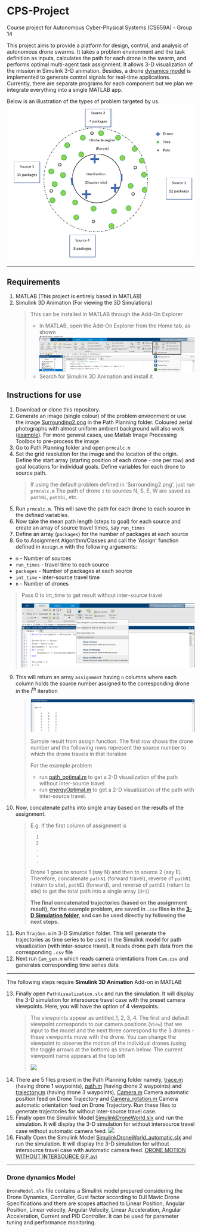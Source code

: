 # CPS-Project
Course project for Autonomous Cyber-Physical Systems (CS659A) - Group 14   

This project aims to provide a platform for design, control, and analysis of autonomous drone swarms. It takes a problem environment and the task definition as inputs, calculates the path for each drone in the swarm, and performs optimal multi-agent task assignment. It allows 3-D visualization of the mission in Simulink 3-D animation. Besides, a drone [dynamics model](https://github.com/Abdul-Hannan-Faruqi/CPS-Project/blob/main/DroneModel.slx) is implemented to generate control signals for real-time applications. Currently, there are separate programs for each component but we plan we integrate everything into a single MATLAB app.

Below is an illustration of the types of problem targeted by us.
![](Assignment%20Algorithm/Example-environment.PNG "An example problem environment")
***

## Requirements
1. MATLAB (This project is entirely based in MATLAB)
2. Simulink 3D Animation (For viewing the 3D Simulations)
    > This can be installed in MATLAB through the Add-On Explorer
    >   * In MATLAB, open the Add-On Explorer from the Home tab, as shown
    >   ![](Illustrations/Add-ons.png)
    >   * Search for Simulink 3D Animation and install it

## Instructions for use
1. Download or clone this repository.
2. Generate an image (single colour) of the problem environment or use the image [Surrounding2.png](https://github.com/Abdul-Hannan-Faruqi/CPS-Project/blob/main/Path%20Planning/Surrounding2.png) in the Path Planning folder. Coloured aerial photographs with almost uniform ambient background will also work ([example](Illustrations/Seg.png)). For more general cases, use Matlab Image Processing Toolbox to pre-process the image
3. Go to Path Planning folder and open `prmcalc.m`
4. Set the grid resolution for the image and the location of the origin. Define the start array (starting position of each drone - one per row) and goal locations for individual goals. Define variables for each drone to source path.
    > If using the default problem defined in 'Surrounding2.png', just run `prmcalc.m`
    > The path of drone `i` to sources N, S, E, W are saved as `pathNi`, `pathSi`, etc.
5. Run `prmcalc.m`. This will save the path for each drone to each source in the defined variables.
6. Now take the mean path length (steps to goal) for each source and create an array of source travel times, say `run_times`
7. Define an array (`packages`) for the number of packages at each source
8. Go to Assignment Algorithm/Classes and call the 'Assign' function defined in `Assign.m` with the following arguments:
  * `m` - Number of sources
  * `run_times` - travel time to each source
  * `packages` - Number of packages at each source
  * `int_time` - inter-source travel time
  * `n` - Number of drones
  
  > Pass 0 to int_time to get result without inter-source travel
  > 
  > ![](Illustrations/Assign.png)
  > 
9. This will return an array `assignment` having `n` columns where each column holds the source number assigned to the corresponding drone in the i<sup>th</sup> iteration  
    > 
    > ![](Illustrations/Assign-ans.PNG)
    > 
    > Sample result from assign function. The first row shows the drone number and the following rows represent the source number to which the drone travels in that iteration
    > 
    > For the example problem 
    >  * run [path_optimal.m](https://github.com/Abdul-Hannan-Faruqi/CPS-Project/blob/main/Path%20Planning/path_optimal.m) to get a 2-D visualization of the path without inter-source travel
    >  * run [energyOptimal.m](https://github.com/Abdul-Hannan-Faruqi/CPS-Project/blob/main/Path%20Planning/energyOptimal.m) to get a 2-D visualization of the path with inter-source travel.
10. Now, concatenate paths into single array based on the results of the assignment.
    > E.g. If the first column of assignment is
    > 
    >       1
    >       2
    >       .
    >       .
    >       .
    > 
    > Drone 1 goes to source 1 (say N) and then to source 2 (say E). Therefore, concatenate `pathN1` (forward travel), reverse of `pathN1` (return to site), `pathE1` (forward), and reverse of `pathE1` (return to site) to get the total path into a single array (`dr1`)
    > 
    > **The final concatenated trajectories (based on the assignment result), for the example problem, are saved in `.csv` files in the [3-D Simulation folder](https://github.com/Abdul-Hannan-Faruqi/CPS-Project/tree/main/3-D%20Simulation), and can be used directly by following the next steps.**
11.  Run `TrajGen.m` in 3-D Simulation folder. This will generate the trajectories as time series to be used in the Simulink model for path visualization (with inter-source travel). It reads drone path data from the corresponding `.csv` file
12. Next run `Cam_gen.m` which reads camera orientations from `Cam.csv` and generates corresponding time series data

*** 
The following steps require **Simulink 3D Animation** Add-on in MATLAB  

13. Finally open `PathVisualization.slx` and run the simulation. It will display the 3-D simulation for intersource travel case with the preset camera viewpoints. Here, you will have the option of 4 viewpoints.
    > The viewpoints appear as untitled_1, 2, 3, 4. The first and default viewpoint corresponds to our camera positions (`View`) that we input to the model and the next three correspond to the 3 drones - these viewpoints move with the drone. You can change the viewpoint to observe the motion of the individual drones (using the toggle arrows at the bottom) as shown below. The current viewpoint name appears at the top left 
    > 
    > ![](Illustrations/World.gif)
14. There are 5 files present in the Path Planning folder namely, [trace.m](https://github.com/Abdul-Hannan-Faruqi/CPS-Project/blob/main/3-D%20Simulation/trace.m) (having drone 1 waypoints), [path.m](https://github.com/Abdul-Hannan-Faruqi/CPS-Project/blob/main/3-D%20Simulation/path.m) (having drone 2 waypoints) and [trajectory.m](https://github.com/Abdul-Hannan-Faruqi/CPS-Project/blob/main/3-D%20Simulation/trajectory.m) (having drone 3 waypoints), [Camera.m](https://github.com/Abdul-Hannan-Faruqi/CPS-Project/blob/main/3-D%20Simulation/Camera.m) Camera automatic position feed on Drone Trajectory and [Camera_rotation.m
](https://github.com/Abdul-Hannan-Faruqi/CPS-Project/blob/main/3-D%20Simulation/Camera_rotation.m) Camera automatic orientation feed on Drone Trajectory. Run these files to generate trajectories for without inter-source travel case.
15. Finally open the Simulink Model [SimulinkDroneWorld.slx](https://github.com/Abdul-Hannan-Faruqi/CPS-Project/blob/main/3-D%20Simulation/SimulinkDroneWorld.slx) and run the simulation. It will display the 3-D simulation for without intersource travel case without automatic camera feed.
    ![](Illustrations/DRONE-MOTION-WITHOUT-INTERSOURCE.gif)
16. Finally Open the Simulink Model [SimulinkDroneWorld_automatic.slx](https://github.com/Abdul-Hannan-Faruqi/CPS-Project/blob/main/3-D%20Simulation/SimulinkDroneWorld_automatic.slx) and run the simulation. It will display the 3-D simulation for without intersource travel case with automatic camera feed.
  [DRONE MOTION WITHOUT INTERSOURCE GIF.avi](https://github.com/Abdul-Hannan-Faruqi/CPS-Project/blob/main/Illustrations/DRONE%20MOTION%20WITHOUT%20INTERSOURCE%20GIF.avi)
***
### Drone dynamics Model
`DroneModel.slx` file contains a Simulink model prepared considering the Drone Dynamics, Controller, Gust factor according to DJI Mavic Drone Specifications and there are scopes attached to Linear Position, Angular Position, Linear velocity, Angular Velocity, Linear Acceleration, Angular Acceleration, Current and PID Controller. It can be used for parameter tuning and performance monitoring.
